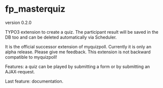 # fp_masterquiz

version 0.2.0

TYPO3 extension to create a quiz. The participant result will be saved in the DB too and can be deleted automatically via Scheduler.

It is the official successor extension of myquizpoll.
Currently it is only an alpha release. Please give me feedback.
This extension is not backward compatible to myquizpoll!

Features: a quiz can be played by submitting a form or by submitting an AJAX-request.

Last feature: documentation.